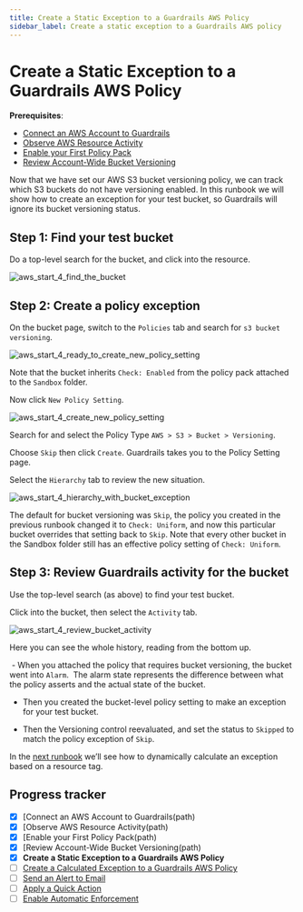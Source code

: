 ```yaml
---
title: Create a Static Exception to a Guardrails AWS Policy
sidebar_label: Create a static exception to a Guardrails AWS policy
---
```



# Create a Static Exception to a Guardrails AWS Policy

**Prerequisites**:   
  
- [Connect an AWS Account to Guardrails](/guardrails/docs/getting-started/getting-started-aws/connect-an-account/)
- [Observe AWS Resource Activity](/guardrails/docs/getting-started/getting-started-aws/observe-aws-activity/)
- [Enable your First Policy Pack](/guardrails/docs/getting-started/getting-started-aws/enable-policy-pack/)
- [Review Account-Wide Bucket Versioning](/guardrails/docs/getting-started/getting-started-aws/review-account-wide/)


Now that we have set our AWS S3 bucket versioning policy, we can track which S3 buckets do not have versioning enabled. In this runbook we will show how to create an exception for your test bucket, so Guardrails will ignore its bucket versioning status.

## Step 1: Find your test bucket

Do a top-level search for the bucket, and click into the resource.
<p><img alt="aws_start_4_find_the_bucket" src="/images/docs/guardrails/getting-started/getting-started-aws/create-static-exception/aws-start-4-find-the-bucket.png"/></p>

## Step 2: Create a policy exception

On the bucket page, switch to the `Policies` tab and search for `s3 bucket versioning`.
<p><img alt="aws_start_4_ready_to_create_new_policy_setting" src="/images/docs/guardrails/getting-started/getting-started-aws/create-static-exception/aws-start-4-ready-to-create-new-policy-setting.png"/></p>

Note that the bucket inherits `Check: Enabled` from the policy pack attached to the `Sandbox` folder.  
  
Now click `New Policy Setting`.
<p><img alt="aws_start_4_create_new_policy_setting" src="/images/docs/guardrails/getting-started/getting-started-aws/create-static-exception/aws-start-4-create-new-policy-setting.png"/></p>

Search for and select the Policy Type `AWS > S3 > Bucket > Versioning`.

  
Choose `Skip` then click `Create`. Guardrails takes you to the Policy Setting page.

Select the `Hierarchy` tab to review the new situation.
<p><img alt="aws_start_4_hierarchy_with_bucket_exception" src="/images/docs/guardrails/getting-started/getting-started-aws/create-static-exception/aws-start-4-hierarchy-with-bucket-exception.png"/></p>  
  


The default for bucket versioning was `Skip`, the policy you created in the previous runbook changed it to `Check: Uniform`, and now this particular bucket overrides that setting back to `Skip`. Note that every other bucket in the Sandbox folder still has an effective policy setting of `Check: Uniform`.  


## Step 3: Review Guardrails activity for the bucket

Use the top-level search (as above) to find your test bucket.

Click into the bucket, then select the `Activity` tab.
<p><img alt="aws_start_4_review_bucket_activity" src="/images/docs/guardrails/getting-started/getting-started-aws/create-static-exception/aws-start-4-review-bucket-activity.png"/></p>

Here you can see the whole history, reading from the bottom up.

 - When you attached the policy that requires bucket versioning, the bucket went into `Alarm`.  The alarm state represents the difference between what the policy asserts and the actual state of the bucket.  
  
- Then you created the bucket-level policy setting to make an exception for your test bucket.  
  
- Then the Versioning control reevaluated, and set the status to `Skipped` to match the policy exception of `Skip`.

  
In the [next runbook](/guardrails/docs/runbooks/getting-started-aws/create-calculated-exception) we’ll see how to dynamically calculate an exception based on a resource tag.


## Progress tracker

- [x] [Connect an AWS Account to Guardrails(path)
- [x] [Observe AWS Resource Activity(path)
- [x] [Enable your First Policy Pack(path)
- [x] [Review Account-Wide Bucket Versioning(path)
- [x] **Create a Static Exception to a Guardrails AWS Policy**
- [ ] [Create a Calculated Exception to a Guardrails AWS Policy](path)
- [ ] [Send an Alert to Email](path)
- [ ] [Apply a Quick Action](path)
- [ ] [Enable Automatic Enforcement](path)
